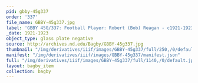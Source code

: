 ```yaml
---
pid: gbby-45g337
order: '337'
file_name: GBBY-45g337.jpg
label: 'GBBY 45G/337: Football Player: Robert (Bob) Reagan - c1921-1923'
_date: 1921-1923
object_type: glass plate negative
source: http://archives.nd.edu/Bagby/GBBY-45g337.jpg
thumbnail: "/img/derivatives/iiif/images/GBBY-45g337/full/250,/0/default.jpg"
manifest: "/img/derivatives/iiif/images/GBBY-45g337/manifest.json"
full: "/img/derivatives/iiif/images/GBBY-45g337/full/1140,/0/default.jpg"
layout: bagby_item
collection: bagby
---
```

